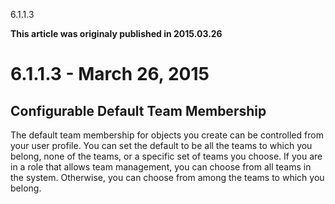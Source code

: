 





6.1.1.3

**This article was originaly published in 2015.03.26**


6.1.1.3 - March 26, 2015
========================





Configurable Default Team Membership
------------------------------------



The default team membership for objects you create can be controlled from your user profile. You can set the default to be all the teams to which you belong, none of the teams, or a specific set of teams you choose. If you are in a role that allows team management, you can choose from all teams in the system. Otherwise, you can choose from among the teams to which you belong.








